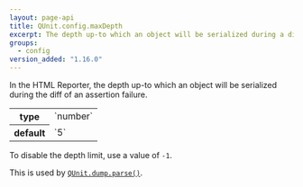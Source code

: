 ```yaml
---
layout: page-api
title: QUnit.config.maxDepth
excerpt: The depth up-to which an object will be serialized during a diff (HTML Reporter).
groups:
  - config
version_added: "1.16.0"
---
```


In the HTML Reporter, the depth up-to which an object will be serialized during the diff of an assertion failure.

<table>
<tr>
  <th>type</th>
  <td markdown="span">`number`</td>
</tr>
<tr>
  <th>default</th>
  <td markdown="span">`5`</td>
</tr>
</table>

To disable the depth limit, use a value of `-1`.

This is used by [`QUnit.dump.parse()`](../extension/QUnit.dump.parse.md).
